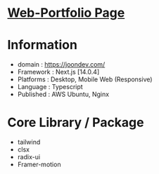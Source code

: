 # [Web-Portfolio Page](https://joondev.com/)

# Information
- domain : https://joondev.com/
- Framework : Next.js [14.0.4]
- Platforms : Desktop, Mobile Web (Responsive)
- Language : Typescript
- Published : AWS Ubuntu, Nginx

# Core Library / Package
- tailwind
- clsx
- radix-ui
- Framer-motion
